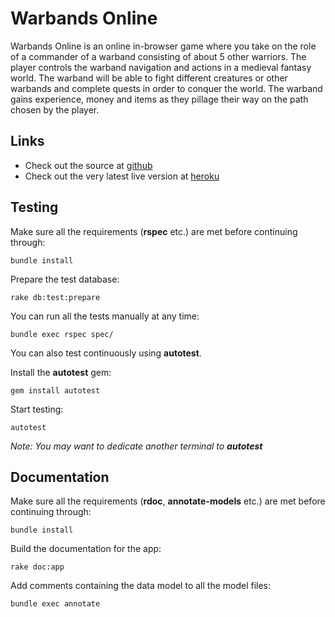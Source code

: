 Warbands Online
===============
Warbands Online is an online in-browser game where you take on the role of a 
commander of a warband consisting of about 5 other warriors. The player controls
 the warband navigation and actions in a medieval fantasy world. The warband 
will be able to fight different creatures or other warbands and complete quests 
in order to conquer the world. The warband gains experience, money and items as 
they pillage their way on the path chosen by the player.

Links
-----
+ Check out the source at [github](https://github.com/FreddieBoi/Warbands "Warbands at github")
+ Check out the very latest live version at [heroku](http://warbands.heroku.com/ "Warbands at heroku")

Testing
-------
Make sure all the requirements (**rspec** etc.) are met before continuing through:

    bundle install

Prepare the test database:

    rake db:test:prepare

You can run all the tests manually at any time:

    bundle exec rspec spec/

You can also test continuously using **autotest**.

Install the **autotest** gem:

    gem install autotest

Start testing:

    autotest

*Note: You may want to dedicate another terminal to **autotest***

Documentation
-------------
Make sure all the requirements (**rdoc**, **annotate-models** etc.) are met before continuing through:

    bundle install

Build the documentation for the app:

    rake doc:app

Add comments containing the data model to all the model files:

    bundle exec annotate
